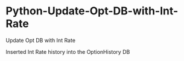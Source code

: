 # Python-Update-Opt-DB-with-Int-Rate
Update Opt DB with Int Rate


Inserted Int Rate history into the OptionHistory DB
